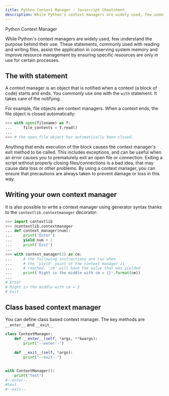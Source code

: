 ```yaml
---
title: Python Context Manager - Javascript Cheatsheet
description: While Python's context managers are widely used, few understand the purpose behind their use. These statements, commonly used with reading and writing files, assist the application in conserving system memory and improve resource management by ensuring specific resources are only in use for certain processes.
---
```


<base-title :title="frontmatter.title" :description="frontmatter.description">
Python Context Manager
</base-title>

While Python's context managers are widely used, few understand the purpose behind their use. These statements, commonly used with reading and writing files, assist the application in conserving system memory and improve resource management by ensuring specific resources are only in use for certain processes.

## The with statement

A context manager is an object that is notified when a context (a block of code) starts and ends. You commonly use one with the `with` statement. It takes care of the notifying.

For example, file objects are context managers. When a context ends, the file object is closed automatically:

```python
>>> with open(filename) as f:
...     file_contents = f.read()
...
>>> # the open_file object has automatically been closed.
```

Anything that ends execution of the block causes the context manager's exit method to be called. This includes exceptions, and can be useful when an error causes you to prematurely exit an open file or connection. Exiting a script without properly closing files/connections is a bad idea, that may cause data loss or other problems. By using a context manager, you can ensure that precautions are always taken to prevent damage or loss in this way.

## Writing your own context manager

It is also possible to write a context manager using generator syntax thanks to the `contextlib.contextmanager` decorator:

```python
>>> import contextlib
>>> @contextlib.contextmanager
... def context_manager(num):
...     print('Enter')
...     yield num + 1
...     print('Exit')
...
>>> with context_manager(2) as cm:
...     # the following instructions are run when
...     # the 'yield' point of the context manager is
...     # reached. 'cm' will have the value that was yielded
...     print('Right in the middle with cm = {}'.format(cm))
...
# Enter
# Right in the middle with cm = 3
# Exit
```


## Class based context manager

You can define class based context manager. The key methods are `__enter__` and `__exit__`
```python
class ContextManager:
    def __enter__(self, *args, **kwargs):
        print("--enter--")

    def __exit__(self, *args):
        print("--exit--")


with ContextManager():
    print("test")
#--enter--
#test
#--exit--
```
